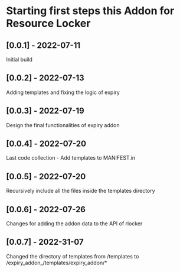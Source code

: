 # Starting first steps this Addon for Resource Locker

## [0.0.1] - 2022-07-11

Initial build

## [0.0.2] - 2022-07-13

Adding templates and fixing the logic of expiry

## [0.0.3] - 2022-07-19

Design the final functionalities of expiry addon


## [0.0.4] - 2022-07-20

Last code collection - Add templates to MANIFEST.in

## [0.0.5] - 2022-07-20

Recursively include all the files inside the templates directory

## [0.0.6] - 2022-07-26

Changes for adding the addon data to the API of rlocker

## [0.0.7] - 2022-31-07

Changed the directory of templates from /templates to /expiry_addon_/templates/expiry_addon/*